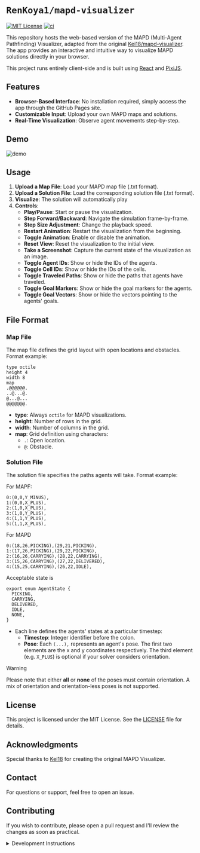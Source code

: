 # `RenKoya1/mapd-visualizer`

[![MIT License](http://img.shields.io/badge/license-MIT-blue.svg?style=flat)](LICENSE)
[![ci](https://github.com/RenKoya1/mapd-visualizer/actions/workflows/ci.yml/badge.svg)](https://github.com/RenKoya1/mapd-visualizer/actions/workflows/ci.yml)

This repository hosts the web-based version of the MAPD (Multi-Agent Pathfinding) Visualizer, adapted from the original [Kei18/mapd-visualizer](https://github.com/Kei18/mapd-visualizer). The app provides an interactive and intuitive way to visualize MAPD solutions directly in your browser.

This project runs entirely client-side and is built using [React](https://reactjs.org/) and [PixiJS](https://pixijs.com/).

## Features

- **Browser-Based Interface**: No installation required, simply access the app through the GitHub Pages site.
- **Customizable Input**: Upload your own MAPD maps and solutions.
- **Real-Time Visualization**: Observe agent movements step-by-step.

## Demo

![demo](./assets/demo.gif)

## Usage

1. **Upload a Map File**: Load your MAPD map file (.txt format).
2. **Upload a Solution File**: Load the corresponding solution file (.txt format).
3. **Visualize**: The solution will automatically play
4. **Controls**:
   - **Play/Pause**: Start or pause the visualization.
   - **Step Forward/Backward**: Navigate the simulation frame-by-frame.
   - **Step Size Adjustment**: Change the playback speed.
   - **Restart Animation**: Restart the visualization from the beginning.
   - **Toggle Animation**: Enable or disable the animation.
   - **Reset View**: Reset the visualization to the initial view.
   - **Take a Screenshot**: Capture the current state of the visualization as an image.
   - **Toggle Agent IDs**: Show or hide the IDs of the agents.
   - **Toggle Cell IDs**: Show or hide the IDs of the cells.
   - **Toggle Traveled Paths**: Show or hide the paths that agents have traveled.
   - **Toggle Goal Markers**: Show or hide the goal markers for the agents.
   - **Toggle Goal Vectors**: Show or hide the vectors pointing to the agents' goals.

## File Format

### Map File

The map file defines the grid layout with open locations and obstacles. Format example:

```
type octile
height 4
width 8
map
.@@@@@@.
..@...@.
@...@...
@@@@@@@.
```

- **type**: Always `octile` for MAPD visualizations.
- **height**: Number of rows in the grid.
- **width**: Number of columns in the grid.
- **map**: Grid definition using characters:
  - `.`: Open location.
  - `@`: Obstacle.

### Solution File

The solution file specifies the paths agents will take. Format example:

For MAPF:

```
0:(0,0,Y_MINUS),
1:(0,0,X_PLUS),
2:(1,0,X_PLUS),
3:(1,0,Y_PLUS),
4:(1,1,Y_PLUS),
5:(1,1,X_PLUS),
```

For MAPD

```
0:(18,26,PICKING),(29,21,PICKING),
1:(17,26,PICKING),(29,22,PICKING),
2:(16,26,CARRYING),(28,22,CARRYING),
3:(15,26,CARRYING),(27,22,DELIVERED),
4:(15,25,CARRYING),(26,22,IDLE),

```

Acceptable state is

```
export enum AgentState {
  PICKING,
  CARRYING,
  DELIVERED,
  IDLE,
  NONE,
}
```

- Each line defines the agents' states at a particular timestep:
  - **Timestep**: Integer identifier before the colon.
  - **Pose**: Each `(...),` represents an agent's pose. The first two elements are the x and y coordinates respectively. The third element (e.g. `X_PLUS`) is optional if your solver considers orientation.

> [!WARNING]
> Please note that either **all** or **none** of the poses must contain orientation. A mix of orientation and orientation-less poses is not supported.

## License

This project is licensed under the MIT License. See the [LICENSE](LICENSE) file for details.

## Acknowledgments

Special thanks to [Kei18](https://github.com/Kei18) for creating the original MAPD Visualizer.

## Contact

For questions or support, feel free to open an issue.

## Contributing

If you wish to contribute, please open a pull request and I'll review the changes as soon as practical.

<details>
  <summary>Development Instructions</summary>

### Running the Development Server

To run the development server locally, follow these steps:

1. **Clone the Repository**:

   ```sh
   git clone https://github.com/RenKoya1/mapd-visualizer.git
   cd mapd-visualizer
   ```

2. **Install Dependencies**:

   ```sh
   npm install
   ```

3. **Start the Development Server**:
   ```sh
   npm run dev
   ```

### Linting the Codebase

To maintain code quality, lint the codebase using the following commands:

1. **Run Linter**:
   ```sh
   npm run lint
   ```

</details>
